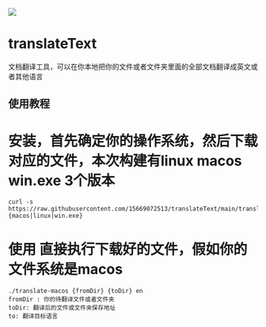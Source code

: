 ![](./assets/logo.svg)
# translateText

文档翻译工具，可以在你本地把你的文件或者文件夹里面的全部文档翻译成英文或者其他语言


## 使用教程

# 安装，首先确定你的操作系统，然后下载对应的文件，本次构建有linux macos win.exe 3个版本
````
curl -s https://raw.githubusercontent.com/15669072513/translateText/main/translate-{macos|linux|win.exe}

````
# 使用 直接执行下载好的文件，假如你的文件系统是macos
````
./translate-macos {fromDir} {toDir} en
fromDir : 你的待翻译文件或者文件夹
toDir: 翻译后的文件或文件夹保存地址
to: 翻译目标语言
````